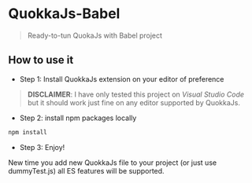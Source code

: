 # QuokkaJs-Babel

> Ready-to-tun QuokaJs with Babel project 

## How to use it

- Step 1: Install QuokkaJs extension on your editor of preference

> **DISCLAIMER**: I have only tested this project on *Visual Studio Code* but it should work just fine on any editor supported by QuokkaJs.

- Step 2: install npm packages locally

```sh
npm install
```

- Step 3: Enjoy!

New time you add new QuokkaJs file to your project (or just use dummyTest.js) all ES features will be supported.
